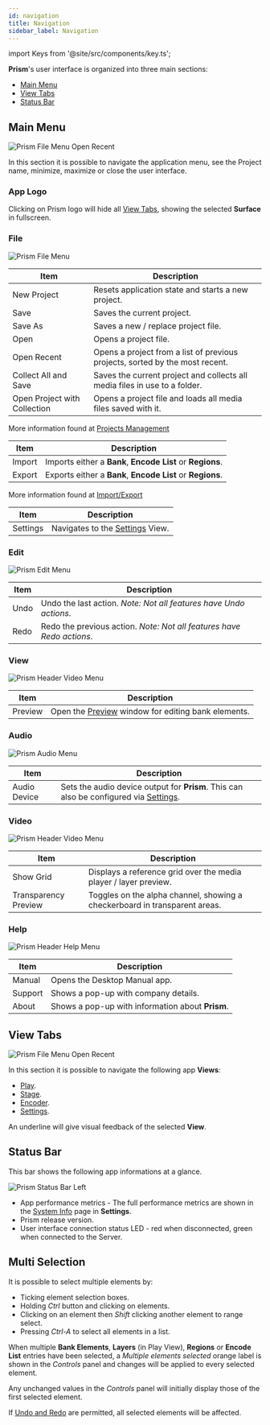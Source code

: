 ```yaml
---
id: navigation
title: Navigation
sidebar_label: Navigation
---
```


import Keys from '@site/src/components/key.ts';

**Prism**'s user interface is organized into three main sections:

- [Main Menu](#header-menu)
- [View Tabs](#view-tabs)
- [Status Bar](#status-bar)

## Main Menu
![Prism File Menu Open Recent](/prism-images/navigation/prism-header-menu.png)

In this section it is possible to navigate the application menu, see the Project name, minimize, maximize or close the user interface.

### App Logo
Clicking on Prism logo will hide all [View Tabs](#view-tabs), showing the selected **Surface** in fullscreen.

### File

![Prism File Menu](/prism-images/navigation/prism-file-menu.png)

|  Item  |   Description   |
|-------------|-----------------|
| New Project |  Resets application state and starts a new project. |
| Save   | Saves the current project. |
| Save As | Saves a new / replace project file. |
| Open | Opens a project file. |
| Open Recent | Opens a project from a list of previous projects, sorted by the most recent. |
| Collect All and Save | Saves the current project and collects all media files in use to a folder. |
| Open Project with Collection | Opens a project file and loads all media files saved with it. |

More information found at [Projects Management](./projects-management.md) 

|  Item  |   Description   |
|-------------|-----------------|
| Import |  Imports either a **Bank**, **Encode List** or **Regions**. |
| Export   | Exports either a **Bank**, **Encode List** or **Regions**. |

More information found at [Import/Export](./import-export.md)

|  Item  |   Description   |
|-------------|-----------------|
| Settings |  Navigates to the [Settings](../settings/settings.md) View.|

### Edit

![Prism Edit Menu](/prism-images/navigation/header-edit.png)

|  Item  |   Description   |
|-------------|-----------------|
|    Undo     |  Undo the last action. *Note: Not all features have Undo actions*. |
|    Redo   |  Redo the previous action. *Note: Not all features have Redo actions*. |

### View

![Prism Header Video Menu](/prism-images/navigation/prism-header-view.png)

|  Item  |   Description   |
|-------------|-----------------|
| Preview | Open the [Preview](./preview.md) window for editing bank elements.|

### Audio

![Prism Audio Menu](/prism-images/navigation/header-audio.png)

|  Item   |   Description   |
|--------------|-----------------|
| Audio Device | Sets the audio device output for **Prism**. This can also be configured via [Settings](../settings/settings-general.md#audio). |

### Video

![Prism Header Video Menu](/prism-images/navigation/prism-header-video.png)

|  Item  |   Description   |
|-------------|-----------------|
| Show Grid   |   Displays a reference grid over the media player / layer preview. |
| Transparency Preview |  Toggles on the alpha channel, showing a checkerboard in transparent areas. |

### Help

![Prism Header Help Menu](/prism-images/navigation/header-help.png)

|  Item  |  Description  |
|-----------|-------------|
| Manual  | Opens the Desktop Manual app. |
| Support | Shows a pop-up with company details. |
| About   | Shows a pop-up with information about **Prism**. |

## View Tabs
![Prism File Menu Open Recent](/prism-images/navigation/prism-view-tabs.png)

In this section it is possible to navigate the following app **Views**:

- [Play](../play/play.md).
- [Stage](../stage/stage.md).
- [Encoder](../encoder/encoder.md).
- [Settings](../settings/settings.md).

An underline will give visual feedback of the selected **View**.

## Status Bar

This bar shows the following app informations at a glance.

![Prism Status Bar Left](/prism-images/navigation/prism-status-bar.png)

- App performance metrics - The full performance metrics are shown in the [System Info](../settings/settings-system-info.md) page in **Settings**.
- Prism release version.
- User interface connection status LED - red when disconnected, green when connected to the Server.

## Multi Selection

It is possible to select multiple elements by:
- Ticking element selection boxes.
- Holding *Ctrl* button and clicking on elements.
- Clicking on an element then *Shift* clicking another element to range select.
- Pressing *Ctrl-A* to select all elements in a list.

When multiple  **Bank Elements**, **Layers** (in Play View), **Regions** or **Encode List** entries   have been selected, a *Multiple elements selected* orange label is shown in the *Controls* panel and changes will be applied to every selected element.<br/>

Any unchanged values in the *Controls* panel will initially display those of the first selected element.<br/>

If [Undo and Redo](#edit) are permitted, all selected elements will be affected.